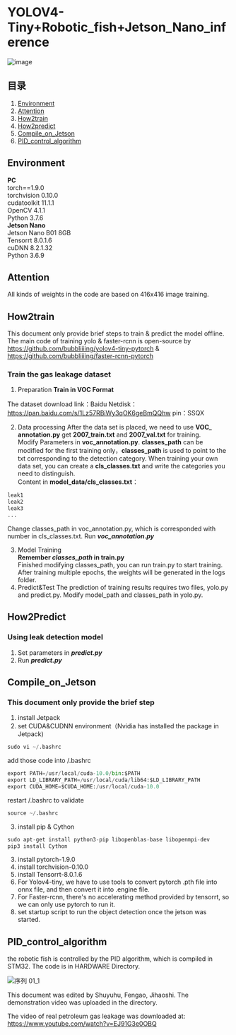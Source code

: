 # YOLOV4-Tiny+Robotic_fish+Jetson_Nano_inference


![image](https://user-images.githubusercontent.com/64571422/170802351-0e54dde1-930a-4e1f-8d18-6598bd6dd49b.png)


## 目录
1) [Environment](#Environment)
2) [Attention](#Attention)
3) [How2train](#How2train)
4) [How2predict](#How2Predict)
5) [Compile_on_Jetson](#Compile_on_Jetson)
6) [PID_control_algorithm](#PID_control_algorithm)

## Environment
**PC**\
    torch==1.9.0\
    torchvision 0.10.0\
    cudatoolkit 11.1.1\
    OpenCV 4.1.1\
    Python 3.7.6\
**Jetson Nano**\
    Jetson Nano B01 8GB\
    Tensorrt 8.0.1.6\
    cuDNN 8.2.1.32\
    Python 3.6.9
## Attention
All kinds of weights in the code are based on 416x416 image training.

## How2train
This document only provide brief steps to train & predict the model offline.
The main code of training yolo & faster-rcnn is open-source by https://github.com/bubbliiiing/yolov4-tiny-pytorch & https://github.com/bubbliiiing/faster-rcnn-pytorch
### Train the gas leakage dataset
1. Preparation
**Train in VOC Format**

The dataset download link：Baidu Netdisk：https://pan.baidu.com/s/1Lz57RBiWy3qOK6geBmQQhw   pin：SSQX 

2. Data processing
After the data set is placed, we need to use **VOC_ annotation.py** get **2007_train.txt** and **2007_val.txt** for training.\
Modify Parameters in **voc_annotation.py**. **classes_path** can be modified for the first training only，**classes_path** is used to point to the txt corresponding to the detection category.
When training your own data set, you can create a **cls_classes.txt** and write the categories you need to distinguish.\
Content in **model_data/cls_classes.txt**：      
```python
leak1
leak2
leak3
...
```
Change classes_path in voc_annotation.py, which is corresponded with number in cls_classes.txt. Run ***voc_annotation.py***

3. Model Training   
**Remember ***classes_path*** in train.py**\
Finished modifying classes_path, you can run train.py to start training. After training multiple epochs, the weights will be generated in the logs folder.
4. Predict&Test
The prediction of training results requires two files, yolo.py and predict.py. Modify model_path and classes_path in yolo.py.

## How2Predict
### Using leak detection model
1. Set parameters in ***predict.py***
2. Run ***predict.py***
## Compile_on_Jetson
### This document only provide the brief step 
1. install Jetpack
2. set CUDA&CUDNN environment（Nvidia has installed the package in Jetpack)
```python
sudo vi ~/.bashrc
```
  add those code into /.bashrc
```python
export PATH=/usr/local/cuda-10.0/bin:$PATH
export LD_LIBRARY_PATH=/usr/local/cuda/lib64:$LD_LIBRARY_PATH
export CUDA_HOME=$CUDA_HOME:/usr/local/cuda-10.0
```
   restart /.bashrc to validate
```python
source ~/.bashrc
```
3. install pip & Cython
```python
sudo apt-get install python3-pip libopenblas-base libopenmpi-dev
pip3 install Cython
```
3. install pytorch-1.9.0
4. install torchvision-0.10.0
5. install Tensorrt-8.0.1.6
6. For Yolov4-tiny, we have to use tools to convert pytorch .pth file into onnx file, and then convert it into .engine file.
7. For Faster-rcnn, there's no accelerating method provided by tensorrt, so we can only use pytorch to run it.
8. set startup script to run the object detection once the jetson was started.


## PID_control_algorithm
the robotic fish is controlled by the PID algorithm, which is compiled in STM32. The code is in HARDWARE Directory.


![序列 01_1](https://user-images.githubusercontent.com/31895962/170829272-e667b88f-8075-4007-96dc-8e17798f51ac.gif)



This document was edited by Shuyuhu, Fengao, Jihaoshi. The demonstration video was uploaded in the directory.

The video of real petroleum gas leakage was downloaded at: https://www.youtube.com/watch?v=EJ91G3e0OBQ
